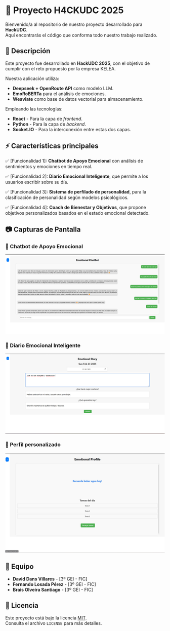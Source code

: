 # 🚀 Proyecto H4CKUDC 2025

Bienvenido/a al repositorio de nuestro proyecto desarrollado para **HackUDC**.  
Aquí encontrarás el código que conforma todo nuestro trabajo realizado.

## 📌 Descripción

Este proyecto fue desarrollado en **HackUDC 2025**, con el objetivo de cumplir con el reto propuesto por la empresa KELEA.  

Nuestra aplicación utiliza:
- **Deepseek + OpenRoute API** como modelo LLM.
- **EmoRoBERTa** para el análisis de emociones.
- **Weaviate** como base de datos vectorial para almacenamiento.

Empleando las tecnologías:
- **React** - Para la capa de _frontend_.
- **Python** - Para la capa de _backend_.
- **Socket.IO** - Para la interconexión entre estas dos capas.

## ⚡ Características principales

✅ [Funcionalidad 1]: **Chatbot de Apoyo Emocional** con análisis de sentimientos y emociones en tiempo real.

✅ [Funcionalidad 2]: **Diario Emocional Inteligente**, que permite a los usuarios escribir sobre su día.

✅ [Funcionalidad 3]: **Sistema de perfilado de personalidad**, para la clasificación de personalidad según modelos psicológicos.

✅ [Funcionalidad 4]: **Coach de Bienestar y Objetivos**, que propone objetivos personalizados basados en el estado emocional detectado.

## 📷 Capturas de Pantalla  

### 💬 Chatbot de Apoyo Emocional  
![Chatbot](./assets/chatbot.jpeg)

### 📝 Diario Emocional Inteligente  
![Diario Emocional](./assets/diario.jpeg)

### 📝 Perfil personalizado  
![Perfil Personalizado](./assets/perfil.jpeg)

## 👥 Equipo

- **David Dans Villares** - [3º GEI - FIC]
- **Fernando Losada Pérez** - [3º GEI - FIC]  
- **Brais Olveira Santiago** - [3º GEI - FIC]  

## 📄 Licencia

Este proyecto está bajo la licencia [MIT](LICENSE).  
Consulta el archivo `LICENSE` para más detalles.


